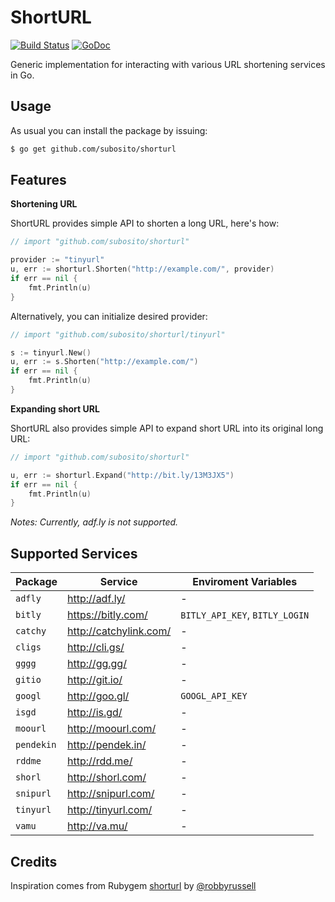 # ShortURL

[![Build Status](https://travis-ci.org/subosito/shorturl.png)](https://travis-ci.org/subosito/shorturl)
[![GoDoc](https://godoc.org/github.com/subosito/shorturl?status.png)](https://godoc.org/github.com/subosito/shorturl)

Generic implementation for interacting with various URL shortening services in Go.

## Usage

As usual you can install the package by issuing:

```bash
$ go get github.com/subosito/shorturl
```

## Features

**Shortening URL**

ShortURL provides simple API to shorten a long URL, here's how:

```go
// import "github.com/subosito/shorturl"

provider := "tinyurl"
u, err := shorturl.Shorten("http://example.com/", provider)
if err == nil {
	fmt.Println(u)
}
```

Alternatively, you can initialize desired provider:

```go
// import "github.com/subosito/shorturl/tinyurl"

s := tinyurl.New()
u, err := s.Shorten("http://example.com/")
if err == nil {
	fmt.Println(u)
}
```

**Expanding short URL**

ShortURL also provides simple API to expand short URL into its original long URL:

```go
// import "github.com/subosito/shorturl"

u, err := shorturl.Expand("http://bit.ly/13M3JX5")
if err == nil {
	fmt.Println(u)
}
```

_Notes: Currently, adf.ly is not supported._

## Supported Services

| Package     | Service                  | Enviroment Variables           |
|-------------|--------------------------|--------------------------------|
| `adfly`     | http://adf.ly/           | -                              |
| `bitly`     | https://bitly.com/       | `BITLY_API_KEY`, `BITLY_LOGIN` |
| `catchy`    | http://catchylink.com/   | -                              |
| `cligs`     | http://cli.gs/           | -                              |
| `gggg`      | http://gg.gg/            | -                              |
| `gitio`     | http://git.io/           | -                              |
| `googl`     | http://goo.gl/           | `GOOGL_API_KEY`                |
| `isgd`      | http://is.gd/            | -                              |
| `moourl`    | http://moourl.com/       | -                              |
| `pendekin`  | http://pendek.in/        | -                              |
| `rddme`     | http://rdd.me/           | -                              |
| `shorl`     | http://shorl.com/        | -                              |
| `snipurl`   | http://snipurl.com/      | -                              |
| `tinyurl`   | http://tinyurl.com/      | -                              |
| `vamu`      | http://va.mu/            | -                              |

## Credits

Inspiration comes from Rubygem [shorturl](https://github.com/robbyrussell/shorturl) by [@robbyrussell](https://github.com/robbyrussell)

